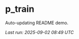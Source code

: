 # p_train

Auto-updating README demo.

<!--START_SECTION:status-->
_Last run: 2025-09-02 08:49 UTC_
<!--END_SECTION:status-->












































































































































































































































































